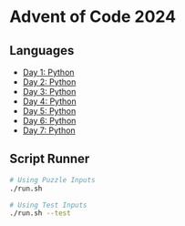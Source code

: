 # Advent of Code 2024


## Languages
- [Day 1: Python](/solutions/day1)
- [Day 2: Python](/solutions/day2)
- [Day 3: Python](/solutions/day3)
- [Day 4: Python](/solutions/day4)
- [Day 5: Python](/solutions/day5)
- [Day 6: Python](/solutions/day6)
- [Day 7: Python](/solutions/day7)


## Script Runner

```bash
# Using Puzzle Inputs
./run.sh

# Using Test Inputs
./run.sh --test
```